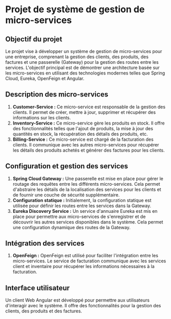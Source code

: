 <h1>Projet de système de gestion de micro-services</h1>

  <h2>Objectif du projet</h2>
  <p>Le projet vise à développer un système de gestion de micro-services pour une entreprise, comprenant la gestion des clients, des produits, des factures et une passerelle (Gateway) pour la gestion des routes entre les services. L'objectif principal est de démontrer une architecture basée sur les micro-services en utilisant des technologies modernes telles que Spring Cloud, Eureka, OpenFeign et Angular.</p>

  <h2>Description des micro-services</h2>
  <ol>
    <li><strong>Customer-Service :</strong> Ce micro-service est responsable de la gestion des clients. Il permet de créer, mettre à jour, supprimer et récupérer des informations sur les clients.</li>
    <li><strong>Inventory-Service :</strong> Ce micro-service gère les produits en stock. Il offre des fonctionnalités telles que l'ajout de produits, la mise à jour des quantités en stock, la récupération des détails des produits, etc.</li>
    <li><strong>Billing-Service :</strong> Ce micro-service est chargé de la facturation des clients. Il communique avec les autres micro-services pour récupérer les détails des produits achetés et générer des factures pour les clients.</li>
  </ol>

  <h2>Configuration et gestion des services</h2>
  <ol>
    <li><strong>Spring Cloud Gateway :</strong> Une passerelle est mise en place pour gérer le routage des requêtes entre les différents micro-services. Cela permet d'abstraire les détails de la localisation des services pour les clients et de fournir une couche de sécurité supplémentaire.</li>
    <li><strong>Configuration statique :</strong> Initialement, la configuration statique est utilisée pour définir les routes entre les services dans la Gateway.</li>
    <li><strong>Eureka Discovery Service :</strong> Un service d'annuaire Eureka est mis en place pour permettre aux micro-services de s'enregistrer et de découvrir les autres services disponibles dans le système. Cela permet une configuration dynamique des routes de la Gateway.</li>
  </ol>

  <h2>Intégration des services</h2>
  <ol>
    <li><strong>OpenFeign :</strong> OpenFeign est utilisé pour faciliter l'intégration entre les micro-services. Le service de facturation communique avec les services client et inventaire pour récupérer les informations nécessaires à la facturation.</li>
  </ol>

  <h2>Interface utilisateur</h2>
  <p>Un client Web Angular est développé pour permettre aux utilisateurs d'interagir avec le système. Il offre des fonctionnalités pour la gestion des clients, des produits et des factures.</p>